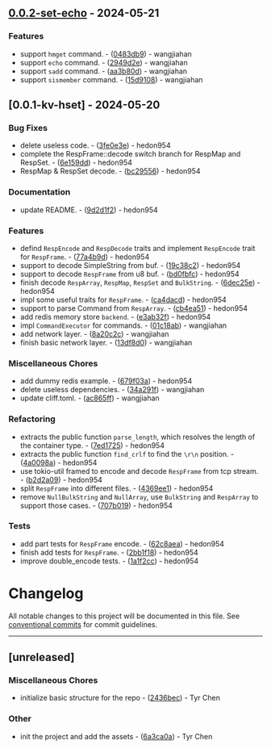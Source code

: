 ## [0.0.2-set-echo](https://github.com/hedon-rust-road/r-redis/compare/v0.0.1-kv-hset..v0.0.2-set-echo) - 2024-05-21

### Features

- support `hmget` command. - ([0483db9](https://github.com/hedon-rust-road/r-redis/commit/0483db901a8039decaf766889c16c11033dd5a72)) - wangjiahan
- support `echo` command. - ([2949d2e](https://github.com/hedon-rust-road/r-redis/commit/2949d2ec0646519b518af01c2021d2d67343f4ec)) - wangjiahan
- support `sadd` command. - ([aa3b80d](https://github.com/hedon-rust-road/r-redis/commit/aa3b80d9e57d46e90b820e9e8715d1e2cdceb106)) - wangjiahan
- support `sismember` command. - ([15d9108](https://github.com/hedon-rust-road/r-redis/commit/15d9108fb1e229b8e8d16332f4063852026de613)) - wangjiahan

<!-- generated by git-cliff -->
## [0.0.1-kv-hset] - 2024-05-20

### Bug Fixes

- delete useless code. - ([3fe0e3e](https://github.com/hedon-rust-road/r-redis/commit/3fe0e3e1e624620715127db952b9d25723e7d3f4)) - hedon954
- complete the RespFrame::decode switch branch for RespMap and RespSet. - ([6e159dd](https://github.com/hedon-rust-road/r-redis/commit/6e159dd7286943fd775c4d64b233a6e74fafa840)) - hedon954
- RespMap & RespSet decode. - ([bc29556](https://github.com/hedon-rust-road/r-redis/commit/bc29556c45d9c35e1a787da156a3a0451b1de044)) - hedon954

### Documentation

- update README. - ([9d2d1f2](https://github.com/hedon-rust-road/r-redis/commit/9d2d1f231eb3e174427a58ce3d0e1066bb0e98be)) - hedon954

### Features

- defind `RespEncode` and `RespDecode` traits and implement `RespEncode` trait for `RespFrame`. - ([77a4b9d](https://github.com/hedon-rust-road/r-redis/commit/77a4b9d5a4cbdf24c21d0d293bcd516cd718a389)) - hedon954
- support to decode SimpleString from buf. - ([19c38c2](https://github.com/hedon-rust-road/r-redis/commit/19c38c287de78745472d24288dc760a929e3415e)) - hedon954
- support to decode `RespFrame` from u8 buf. - ([bd0fbfc](https://github.com/hedon-rust-road/r-redis/commit/bd0fbfc05babe4175cffb4f38c75de8f42ffb378)) - hedon954
- finish decode `RespArray`, `RespMap`, `RespSet` and `BulkString`. - ([6dec25e](https://github.com/hedon-rust-road/r-redis/commit/6dec25eaa0b254d5162a00b6b207f447fd9ec3fa)) - hedon954
- impl some useful traits for `RespFrame`. - ([ca4dacd](https://github.com/hedon-rust-road/r-redis/commit/ca4dacd0239145093ea4169afe1e3e4b83c1320a)) - hedon954
- support to parse Command from `RespArray`. - ([cb4ea51](https://github.com/hedon-rust-road/r-redis/commit/cb4ea514fed97d7d7841e111f749413766502148)) - hedon954
- add redis memory store `backend`. - ([e3ab32f](https://github.com/hedon-rust-road/r-redis/commit/e3ab32fbc4df093dddc99c843d4cdeb8f5e8bd29)) - hedon954
- impl `CommandExecutor` for commands. - ([01c18ab](https://github.com/hedon-rust-road/r-redis/commit/01c18ab0bd1bc2b882b7bb7b2967ae665e8bcfe4)) - wangjiahan
- add network layer. - ([8a20c2c](https://github.com/hedon-rust-road/r-redis/commit/8a20c2cdd092c3213ad40c92bf600f2d40c7df03)) - wangjiahan
- finish basic network layer. - ([13df8d0](https://github.com/hedon-rust-road/r-redis/commit/13df8d0044a6aaba472c46af4886b9cde6f9ba0d)) - wangjiahan

### Miscellaneous Chores

- add dummy redis example. - ([679f03a](https://github.com/hedon-rust-road/r-redis/commit/679f03acf270adb5ffa60b97d6c41441062bf31e)) - hedon954
- delete useless dependencies. - ([34a291f](https://github.com/hedon-rust-road/r-redis/commit/34a291f852077bddacc6599d2a3d8dc83d5f1e63)) - wangjiahan
- update cliff.toml. - ([ac865ff](https://github.com/hedon-rust-road/r-redis/commit/ac865ffcd76931da8d96a1271b82e2cab9b441ee)) - wangjiahan

### Refactoring

- extracts the public function `parse_length`, which resolves the length of the container type. - ([7ed1725](https://github.com/hedon-rust-road/r-redis/commit/7ed17257a8cb68159fd5cec9ee97fe7107b218e5)) - hedon954
- extracts the public function `find_crlf` to find the `\r\n` position. - ([4a0098a](https://github.com/hedon-rust-road/r-redis/commit/4a0098a63bbd8ce7f037d880158f1cb95828306e)) - hedon954
- use tokio-util framed to encode and decode `RespFrame` from tcp stream. - ([b2d2a09](https://github.com/hedon-rust-road/r-redis/commit/b2d2a09aecf5be9775c885cfd39676cff1a94567)) - hedon954
- split `RespFrame` into different files. - ([4369ee1](https://github.com/hedon-rust-road/r-redis/commit/4369ee1e70a8601f799f826827d9139c961541c9)) - hedon954
- remove `NullBulkString` and `NullArray`, use `BulkString` and `RespArray` to support those cases. - ([707b019](https://github.com/hedon-rust-road/r-redis/commit/707b019384ba77b8ce932014b0bbfefe82d43078)) - hedon954

### Tests

- add part tests for `RespFrame` encode. - ([62c8aea](https://github.com/hedon-rust-road/r-redis/commit/62c8aea18cce79aaaf63003f131e4d5a4ad7b2ee)) - hedon954
- finish add tests for `RespFrame`. - ([2bb1f18](https://github.com/hedon-rust-road/r-redis/commit/2bb1f18fcdefbfd0e7a2240c4e78b96659fedac7)) - hedon954
- improve double_encode tests. - ([1a1f2cc](https://github.com/hedon-rust-road/r-redis/commit/1a1f2cc9da8331b0296369d93565794c313afd8a)) - hedon954

<!-- generated by git-cliff -->
# Changelog

All notable changes to this project will be documented in this file. See [conventional commits](https://www.conventionalcommits.org/) for commit guidelines.

---
## [unreleased]

### Miscellaneous Chores

- initialize basic structure for the repo - ([2436bec](https://github.com/tyrchen/qdrant-lib/commit/2436bec4a02caac64f6c1f97ca79b6ce745b4f53)) - Tyr Chen

### Other

- init the project and add the assets - ([6a3ca0a](https://github.com/tyrchen/qdrant-lib/commit/6a3ca0a900451c55969cc8dec20afb5351d86599)) - Tyr Chen

<!-- generated by git-cliff -->
